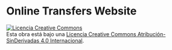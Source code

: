 <h1>Online Transfers Website</h1>
<a rel="license" href="http://creativecommons.org/licenses/by-nd/4.0/"><img alt="Licencia Creative Commons" style="border-width:0" src="https://i.creativecommons.org/l/by-nd/4.0/88x31.png" /></a><br />Esta obra está bajo una <a rel="license" href="http://creativecommons.org/licenses/by-nd/4.0/">Licencia Creative Commons Atribución-SinDerivadas 4.0 Internacional</a>.
